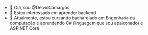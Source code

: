 - 👋 Olá, sou @DeividCamargos
- 👀 Estou interessado em aprender backend
- 🌱 Atualmente, estou cursando bacharelado em Engenharia da computação
      e aprendendo C# (linguagem que sou apaixonado) e ASP.NET Core
